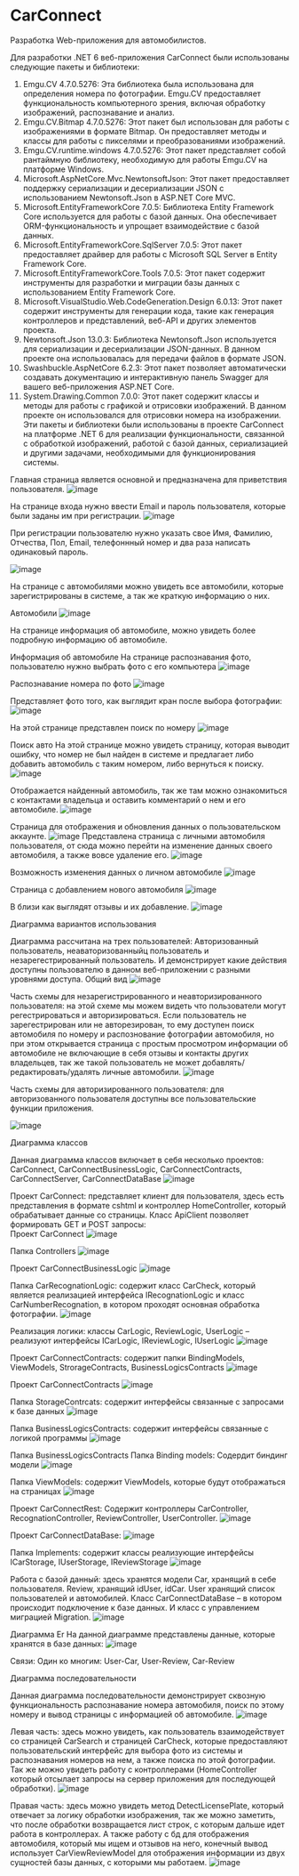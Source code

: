 # CarConnect
Разработка Web-приложения для автомобилистов.

Для разработки .NET 6 веб-приложения CarConnect были использованы следующие пакеты и библиотеки:
1. Emgu.CV 4.7.0.5276: Эта библиотека была использована для определения номера по фотографии. Emgu.CV предоставляет функциональность компьютерного зрения, включая обработку изображений, распознавание и анализ.
2. Emgu.CV.Bitmap 4.7.0.5276: Этот пакет был использован для работы с изображениями в формате Bitmap. Он предоставляет методы и классы для работы с пикселями и преобразованиями изображений.
3. Emgu.CV.runtime.windows 4.7.0.5276: Этот пакет представляет собой рантаймную библиотеку, необходимую для работы Emgu.CV на платформе Windows.
4. Microsoft.AspNetCore.Mvc.NewtonsoftJson: Этот пакет предоставляет поддержку сериализации и десериализации JSON с использованием Newtonsoft.Json в ASP.NET Core MVC.
5. Microsoft.EntityFrameworkCore 7.0.5: Библиотека Entity Framework Core используется для работы с базой данных. Она обеспечивает ORM-функциональность и упрощает взаимодействие с базой данных.
6. Microsoft.EntityFrameworkCore.SqlServer 7.0.5: Этот пакет предоставляет драйвер для работы с Microsoft SQL Server в Entity Framework Core.
7. Microsoft.EntityFrameworkCore.Tools 7.0.5: Этот пакет содержит инструменты для разработки и миграции базы данных с использованием Entity Framework Core.
8. Microsoft.VisualStudio.Web.CodeGeneration.Design 6.0.13: Этот пакет содержит инструменты для генерации кода, такие как генерация контроллеров и представлений, веб-API и других элементов проекта.
9. Newtonsoft.Json 13.0.3: Библиотека Newtonsoft.Json используется для сериализации и десериализации JSON-данных. В данном проекте она использовалась для передачи файлов в формате JSON.
10. Swashbuckle.AspNetCore 6.2.3: Этот пакет позволяет автоматически создавать документацию и интерактивную панель Swagger для вашего веб-приложения ASP.NET Core.
11. System.Drawing.Common 7.0.0: Этот пакет содержит классы и методы для работы с графикой и отрисовки изображений. В данном проекте он использовался для отрисовки номера на изображении.
Эти пакеты и библиотеки были использованы в проекте CarConnect на платформе .NET 6 для реализации функциональности, связанной с обработкой изображений, работой с базой данных, сериализацией и другими задачами, необходимыми для функционирования системы.

Главная страница является основной и предназначена для приветствия пользователя. 
![image](https://github.com/BulatReznik/CarConnect-Pet-Project/assets/90419704/5489ea94-034a-4833-a1f3-c985c0637021)

На странице входа нужно ввести Email и пароль пользователя, которые были заданы им при регистрации.
![image](https://github.com/BulatReznik/CarConnect-Pet-Project/assets/90419704/0b959180-20cb-424b-955e-8566b3891aa0)

При регистрации пользователю нужно указать свое Имя, Фамилию, Отчества, Пол, Email, телефоннный номер и два раза написать одинаковый пароль. 
 
![image](https://github.com/BulatReznik/CarConnect-Pet-Project/assets/90419704/2ffe8b5c-94d5-40a5-8aea-24e78195c851)

На странице с автомобилями можно увидеть все автомобили, которые зарегистрированы в системе, а так же краткую информацию о них.
 
Автомобили
![image](https://github.com/BulatReznik/CarConnect-Pet-Project/assets/90419704/810130ae-a57a-4088-8487-47dfed6f61de)

На странице информация об автомобиле, можно увидеть более подробную информацию об автомобиле.
 
Информация об автомобиле
На странице распознавания фото, пользователю нужно выбрать фото с его компьютера
![image](https://github.com/BulatReznik/CarConnect-Pet-Project/assets/90419704/e6d6200b-f793-431a-8a02-ddfb012f6c07)

Распознавание номера по фото
![image](https://github.com/BulatReznik/CarConnect-Pet-Project/assets/90419704/b06ea7e5-4cdf-45b5-bc58-0766056f7dcf)

Представляет фото того, как выглядит кран после выбора фотографии:
![image](https://github.com/BulatReznik/CarConnect-Pet-project/assets/90419704/dee0cf32-3c2c-4ea8-97c6-43840e23e7bd)

На этой странице представлен поиск по номеру
![image](https://github.com/BulatReznik/CarConnect-Pet-Project/assets/90419704/5a5909fe-f900-4020-93ca-926443f6a40d)

Поиск авто
На этой странице можно увидеть страницу, которая выводит ошибку, что номер не был найден в системе и предлагает либо добавить автомобиль с таким номером, либо вернуться к поиску. 
![image](https://github.com/BulatReznik/CarConnect-Pet-Project/assets/90419704/f855182e-96aa-465c-b3e3-d5e8d7298abb)

Отображается найденный автомобиль, так же там можно ознакомиться с контактами владельца и оставить комментарий о нем и его автомобиле.
![image](https://github.com/BulatReznik/CarConnect-Pet-Project/assets/90419704/3bcb817b-9fe2-4150-a144-7b8c504d78cd)

Страница для отображения и обновления данных о пользовательском аккаунте.
![image](https://github.com/BulatReznik/CarConnect-Pet-project/assets/90419704/1a145012-36e0-47db-ad83-aad76b03c824)
Представлена страница с личными автомобиля пользователя, от сюда можно перейти на изменение данных своего автомобиля, а также вовсе удаление его.
![image](https://github.com/BulatReznik/CarConnect-Pet-Project/assets/90419704/1797d560-100d-4be1-ac3a-654ddda855eb)

Возможность изменения данных о личном автомобиле
![image](https://github.com/BulatReznik/CarConnect-Pet-Project/assets/90419704/a9e6babb-bc1e-4a27-86a5-63c1d18d6703)

Страница с добавлением нового автомобиля
![image](https://github.com/BulatReznik/CarConnect-Pet-Project/assets/90419704/44c6a71c-af83-4324-b465-47e32fd1c856)


В близи как выглядят отзывы и их добавление.
![image](https://github.com/BulatReznik/CarConnect-Pet-Project/assets/90419704/97a492ca-251c-46da-8e10-043e889e3c09)


Диаграмма вариантов использования 

Диаграмма рассчитана на трех пользователей: Авторизованный пользователь, неаваторизованныйц пользователь и незарегестрированный пользователь. И демонстрирует какие действия доступны пользователю в данном веб-приложении с разными уровнями доступа. 
Общий вид
![image](https://github.com/BulatReznik/CarConnect-Pet-Project/assets/90419704/8f8988b2-8f0e-4fa0-bf6b-1fd06b4c3be8)

Часть схемы для незарегистрированного и неавторизированного пользователя: на этой схеме мы можем видеть что пользователи могут регестрироваться и авторизироваться. Если пользователь не зарегестрирован или не авторезирован, то ему доступен поиск автомобиля по номеру и распознование фотографии автомобиля, но при этом открывается страница с простым просмотром информации об автомобиле не включающие в себя отзывы и контакты других владельцев, так же такой пользователь не может добавлять/редактировать/удалять личные автомобили. 
![image](https://github.com/BulatReznik/CarConnect-Pet-Project/assets/90419704/bf863f79-c689-43d9-9b54-e4f4f859a685)

Часть схемы для авторизированного пользователя: для авторизованного пользователя доступны все пользовательские функции приложения.
 
![image](https://github.com/BulatReznik/CarConnect-Pet-Project/assets/90419704/df648738-e883-49c3-9808-0e76401ae8f2)

Диаграмма классов

Данная диаграмма классов включает в себя несколько проектов: CarConnect, CarConnectBusinessLogic, CarConnectContracts, CarConnectServer, CarConnectDataBase
![image](https://github.com/BulatReznik/CarConnect-Pet-Project/assets/90419704/dadacf6c-50db-4726-a8c6-718142c0cc79)

Проект CarConnect: представляет клиент для пользователя, здесь есть представления в формате cshtml и контроллер HomeController, который обрабатывает данные со страницы. Класс ApiClient позволяет формировать GET и POST запросы:  
Проект CarConnect
![image](https://github.com/BulatReznik/CarConnect-Pet-Project/assets/90419704/becfefab-384e-49a7-8ddb-a04920b4efc8)

Папка Controllers
![image](https://github.com/BulatReznik/CarConnect-Pet-Project/assets/90419704/6b126b76-fddc-43fa-a818-aca58f663ebe)

Проект CarConnectBusinessLogic
![image](https://github.com/BulatReznik/CarConnect-Pet-Project/assets/90419704/a4160230-76b7-43fe-a0fd-19c849a16bc1)

Папка CarRecognationLogic: содержит класс CarCheck, который является реализацией интерфейса IRecognationLogic и класс CarNumberRecognation, в котором проходят основная обработка фотографии.
![image](https://github.com/BulatReznik/CarConnect-Pet-Project/assets/90419704/90dcabae-ffe8-4960-98f4-eba8d4163e34)

Реализация логики: классы CarLogic, ReviewLogic, UserLogic – реализуют интерфейсы ICarLogic, IReviewLogic, IUserLogic
![image](https://github.com/BulatReznik/CarConnect-Pet-Project/assets/90419704/bd458ff1-ee7b-439c-8e98-2e09b46c0992)

Проект CarConnectContracts: содержит папки BindingModels, ViewModels, StrorageContracts, BusinessLogicsContracts
![image](https://github.com/BulatReznik/CarConnect-Pet-Project/assets/90419704/4d485ebd-4d7d-4229-98d2-3c534b314550)
 
Проект CarConnectContracts
![image](https://github.com/BulatReznik/CarConnect-Pet-project/assets/90419704/be6283cd-32e4-442a-9d8a-dd724d89e310)

Папка StorageContrcats: содержит интерфейсы связанные с запросами к базе данных
![image](https://github.com/BulatReznik/CarConnect-Pet-Project/assets/90419704/b9b9066f-83ba-4182-9fda-872d53876b41)

Папка BusinessLogicsContracts: содержит интерфейсы связанные с логикой программы
![image](https://github.com/BulatReznik/CarConnect-Pet-Project/assets/90419704/6fda6823-90f3-43ee-9ac7-78b84382cdfd)

Папка BusinessLogicsContracts
Папка Binding models: Содердит биндинг модели
![image](https://github.com/BulatReznik/CarConnect-Pet-Project/assets/90419704/aca3ebaf-7256-4f07-91d2-ee0962e5f25a)

Папка ViewModels: содержит ViewModels, которые будут отображаться на страницах
![image](https://github.com/BulatReznik/CarConnect-Pet-Project/assets/90419704/947106d5-301a-4770-bdfd-e47421f6242c)

Проект CarConnectRest: Содержит  контроллеры CarController, RecognationController, ReviewController, UserController.
![image](https://github.com/BulatReznik/CarConnect-Pet-Project/assets/90419704/574a7f86-a681-4829-8c77-2f10a7c18bb1)

Проект CarConnectDataBase: 
![image](https://github.com/BulatReznik/CarConnect-Pet-Project/assets/90419704/154ae880-fad9-4831-97a4-83759f3873fe)

Папка Implements: содержит классы реализующие интерфейсы ICarStorage, IUserStorage, IReviewStorage
![image](https://github.com/BulatReznik/CarConnect-Pet-Project/assets/90419704/9072c328-a0f5-456e-8969-16dce3f23ab1)

Работа с базой данный: здесь хранятся модели Car, хранящий в себе пользователя. Review, хранящий idUser, idCar. User хранящий список пользователей и автомобилей. Класс CarConnectDataBase – в котором происходит подключение к базе данных. И класс с управлением миграцией Migration.
![image](https://github.com/BulatReznik/CarConnect-Pet-Project/assets/90419704/1d8e48c2-f5bd-4371-80e8-3e031ac7dc7d)

Диаграмма Er
На данной диаграмме представлены данные, которые хранятся в базе данных:
![image](https://github.com/BulatReznik/CarConnect-Pet-Project/assets/90419704/16013b3a-9515-4f9c-9016-2c08ab400cbb)


Связи:
Один ко многим: User-Car, User-Review, Car-Review

Диаграмма последовательности

Данная диаграмма последовательности демонстрирует сквозную функциональность распознавание номера автомобиля, поиск по этому номеру и вывод страницы с информацией об автомобиле. 
![image](https://github.com/BulatReznik/CarConnect-Pet-Project/assets/90419704/0225ae70-c1aa-4faf-b3ff-04d7451cd022)

Левая часть: здесь можно увидеть, как пользователь взаимодействует со страницей CarSearch и страницей CarCheck, которые предоставляют пользовательский интерфейс для выбора фото из системы и распознавания номеров на нем, а также поиска по этой фотографии. Так же можно увидеть работу с контроллерами (HomeController который отсылает запросы на сервер приложения для последующей обработки).
![image](https://github.com/BulatReznik/CarConnect-Pet-Project/assets/90419704/3137a211-fb85-4382-9719-2116e4aabf1a)

Правая часть: здесь можно увидеть метод DetectLicensePlate, который отвечает за логику обработки изображения, так же можно заметить, что после обработки возвращается лист строк, с которым дальше идет работа в контроллерах. А также работу с бд для отображения автомобиля, который мы ищем и отзывов на него, конечный вывод использует CarViewReviewModel для отображения информации из двух сущностей базы данных, с которыми мы работаем. 
![image](https://github.com/BulatReznik/CarConnect-Pet-Project/assets/90419704/229b3a4c-2985-41a7-b3e0-89a285a848ff)

